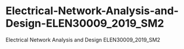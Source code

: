 # Electrical-Network-Analysis-and-Design-ELEN30009_2019_SM2
Electrical Network Analysis and Design ELEN30009_2019_SM2
